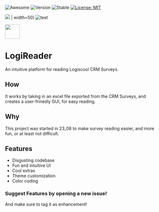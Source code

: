 ![Awesome](https://cdn.jsdelivr.net/gh/sindresorhus/awesome@d7305f38d29fed78fa85652e3a63e154dd8e8829/media/badge.svg)
![Version](https://img.shields.io/badge/Version-0.1.0-blue.svg?cacheSeconds=2592000)
![Stable](https://img.shields.io/badge/Unreleased-red.svg?cacheSeconds=2592000)
[![License: MIT](https://img.shields.io/badge/License-MIT-green.svg)](https://github.com/AdyStudios/LogiReader/blob/main/LICENSE)


![](https://github-production-user-asset-6210df.s3.amazonaws.com/74962285/260978820-b5996004-88a5-4188-8c96-dfbd18381587.png) | width=50)
![test](https://github.com/favicon.ico)

<img src="https://github.com/favicon.ico" width="48">

# LogiReader

An intuitive platform for reading Logiscool CRM Surveys.

## How
It works by taking in an excel file exported from the CRM Surveys, and creates a user-frinedly GUI, for easy reading.

## Why
This project was started in 23_08 to make survey reading easier, and more fun, or at least not difficult.

## Features
- Disgusting codebase
- Fun and intuitive UI
- Cool extras
- Theme customization
- Color coding
### Suggest Features by opening a new issue!
And make sure to tag it as enhancement!

